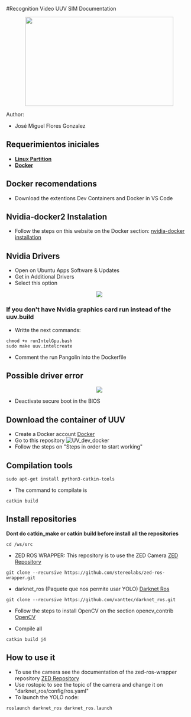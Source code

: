 #Recognition Video UUV SIM Documentation

<p align="center">
  <img src=https://github.com/vanttec/vanttec_uuv/blob/master/docs/LogoNegro_Azul.png width="400" height="240" align="center"/>
</p>

Author:
- José Miguel Flores Gonzalez

## Requerimientos iniciales ###

 - [**Linux Partition**](https://www.google.com/url?sa=t&rct=j&q=&esrc=s&source=web&cd=&cad=rja&uact=8&ved=2ahUKEwjllKHt4PX9AhVMIUQIHRQNCUkQFnoECC0QAQ&url=https%3A%2F%2Fwww.xataka.com%2Fbasics%2Fcomo-instalar-linux-a-windows-10-ordenador&usg=AOvVaw2GEiRuUGLx-Iwj4YZMo119)
 - [**Docker**](https://docs.docker.com/engine/install/ubuntu/)
    
## Docker recomendations ###

 - Download the extentions Dev Containers and Docker in VS Code
    
## Nvidia-docker2 Instalation ###

 - Follow the steps on this website on the Docker section: [nvidia-docker installation](https://docs.nvidia.com/datacenter/cloud-native/container-toolkit/install-guide.html)

##  Nvidia Drivers ##
 - Open on Ubuntu Apps Software & Updates
 - Get in Additional Drivers
 - Select this option
<p align="center">
  <img src=https://github.com/vanttec/vanttec_uuv/blob/master/docs/Drivers.png align="center"/>
</p>
    
### If you don't have Nvidia graphics card run instead of the uuv.build ###

 - Writte the next commands:

```
chmod +x runIntelGpu.bash
sudo make uuv.intelcreate
```
 - Comment the run Pangolin into the Dockerfile
    
## Possible driver error ###

<p align="center">
  <img src=https://github.com/vanttec/vanttec_uuv/blob/master/docs/ErrorIMG.jpeg align="center"/>
</p>

 - Deactivate secure boot in the BIOS

## Download the container of UUV ###
 - Create a Docker account [Docker](https://hub.docker.com/signup)
 - Go to this repository ![UV_dev_docker](https://github.com/vanttec/UV_dev_docker)
 - Follow the steps on "Steps in order to start working"

## Compilation tools ###

```
sudo apt-get install python3-catkin-tools
```
- The command to compilate is
```
catkin build
```

## Install repositories ###
**Dont do catkin_make or catkin build before install all the repositories**
```
cd /ws/src
```
- ZED ROS WRAPPER: This repository is to use the ZED Camera [ZED Repository](https://github.com/stereolabs/zed-ros-wrapper)
```
git clone --recursive https://github.com/stereolabs/zed-ros-wrapper.git
```

- darknet_ros (Paquete que nos permite usar YOLO) [Darknet Ros](https://github.com/leggedrobotics/darknet_ros)
```
git clone --recursive https://github.com/vanttec/darknet_ros.git
```

- Follow the steps to install OpenCV on the section opencv_contrib
[OpenCV](https://docs.opencv.org/4.x/d7/d9f/tutorial_linux_install.html)

- Compile all
```
catkin build j4
```

## How to use it ###

- To use the camera see the documentation of the zed-ros-wrapper repository [ZED Repository](https://github.com/stereolabs/zed-ros-wrapper)
- Use rostopic to see the topic of the camera and change it on "darknet_ros/config/ros.yaml"
- To launch the YOLO node:
```
roslaunch darknet_ros darknet_ros.launch
```
